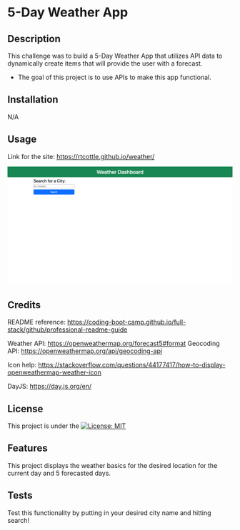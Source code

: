 # 5-Day Weather App

## Description

This challenge was to build a 5-Day Weather App that utilizes API data to dynamically create items that will provide the user with a forecast.

- The goal of this project is to use APIs to make this app functional.

## Installation

N/A

## Usage

Link for the site: https://rtcottle.github.io/weather/

![alt text](./screenshot.png)

## Credits

README reference: https://coding-boot-camp.github.io/full-stack/github/professional-readme-guide

Weather API: https://openweathermap.org/forecast5#format
Geocoding API: https://openweathermap.org/api/geocoding-api

Icon help: https://stackoverflow.com/questions/44177417/how-to-display-openweathermap-weather-icon

DayJS: https://day.js.org/en/

## License

This project is under the [![License: MIT](https://img.shields.io/badge/License-MIT-yellow.svg)](./LICENSE)

## Features

This project displays the weather basics for the desired location for the current day and 5 forecasted days.

## Tests

Test this functionality by putting in your desired city name and hitting search!
